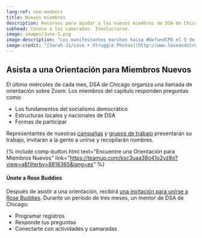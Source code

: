 ```yaml
---
lang-ref: new-members
title: Nuevos miembros
description: Recursos para ayudar a los nuevos miembros de DSA de Chicago a orientarse.
subhead: Conoce a los camaradas. Involucrarse.
image: images/June-5.png
image-description: "Los manifestantes marchan hacia #DefundCPD el 5 de junio de 2020. DSA de Chicago apoyó y organizó esta acción. Ayúdenos a planificar la próxima."
image-credit: "[Sarah-Ji/Love + Struggle Photos](http://www.loveandstrugglephotos.com/)"
---
```


## Asista a una Orientación para Miembros Nuevos

El último miércoles de cada mes, DSA de Chicago organiza una llamada de orientación sobre Zoom. Los miembros del capítulo responden preguntas como:

- Los fundamentos del socialismo democrático
- Estructuras locales y nacionales de DSA
- Formas de participar

Representantes de nuestras [campañas](campanas) y [grupos de trabajo](grupos-de-trabajo) presentarán su trabajo, invitarán a la gente a unirse y recopilarán nombres.

{% include comp-button.html text="Encuentre una Orientación para Miembros Nuevos" link="https://teamup.com/ksc3uaa38o41o2vz8o?view=a&filterby=8816365&lang=es" %}

#### Únete a Rose Buddies

Después de asistir a una orientación, recibirá [una invitación para unirse a Rose Buddies](http://bit.ly/getrosebuddy). Durante un período de tres meses, un mentor de DSA de Chicago:

- Programar registros
- Responde tus preguntas
- Conectarte con actividades y camaradas
